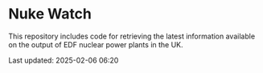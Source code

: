 # Nuke Watch

This repository includes code for retrieving the latest information available on the output of EDF nuclear power plants in the UK.

Last updated: 2025-02-06 06:20